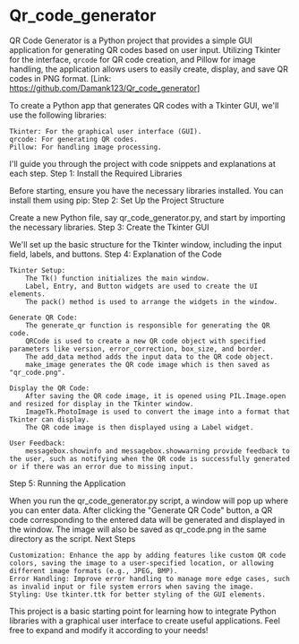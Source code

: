 # Qr_code_generator
QR Code Generator is a Python project that provides a simple GUI application for generating QR codes based on user input. Utilizing Tkinter for the interface, `qrcode` for QR code creation, and Pillow for image handling, the application allows users to easily create, display, and save QR codes in PNG format. [Link: https://github.com/Damank123/Qr_code_generator]

To create a Python app that generates QR codes with a Tkinter GUI, we'll use the following libraries:

    Tkinter: For the graphical user interface (GUI).
    qrcode: For generating QR codes.
    Pillow: For handling image processing.

I'll guide you through the project with code snippets and explanations at each step.
Step 1: Install the Required Libraries

Before starting, ensure you have the necessary libraries installed. You can install them using pip:
Step 2: Set Up the Project Structure

Create a new Python file, say qr_code_generator.py, and start by importing the necessary libraries.
Step 3: Create the Tkinter GUI

We'll set up the basic structure for the Tkinter window, including the input field, labels, and buttons.
Step 4: Explanation of the Code

    Tkinter Setup:
        The Tk() function initializes the main window.
        Label, Entry, and Button widgets are used to create the UI elements.
        The pack() method is used to arrange the widgets in the window.

    Generate QR Code:
        The generate_qr function is responsible for generating the QR code.
        QRCode is used to create a new QR code object with specified parameters like version, error_correction, box_size, and border.
        The add_data method adds the input data to the QR code object.
        make_image generates the QR code image which is then saved as "qr_code.png".

    Display the QR Code:
        After saving the QR code image, it is opened using PIL.Image.open and resized for display in the Tkinter window.
        ImageTk.PhotoImage is used to convert the image into a format that Tkinter can display.
        The QR code image is then displayed using a Label widget.

    User Feedback:
        messagebox.showinfo and messagebox.showwarning provide feedback to the user, such as notifying when the QR code is successfully generated or if there was an error due to missing input.

Step 5: Running the Application

When you run the qr_code_generator.py script, a window will pop up where you can enter data. After clicking the "Generate QR Code" button, a QR code corresponding to the entered data will be generated and displayed in the window. The image will also be saved as qr_code.png in the same directory as the script.
Next Steps

    Customization: Enhance the app by adding features like custom QR code colors, saving the image to a user-specified location, or allowing different image formats (e.g., JPEG, BMP).
    Error Handling: Improve error handling to manage more edge cases, such as invalid input or file system errors when saving the image.
    Styling: Use tkinter.ttk for better styling of the GUI elements.

This project is a basic starting point for learning how to integrate Python libraries with a graphical user interface to create useful applications. Feel free to expand and modify it according to your needs!
